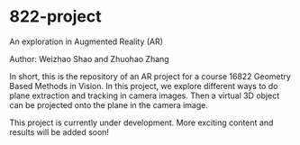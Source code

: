 # 822-project
An exploration in Augmented Reality (AR) 

Author: Weizhao Shao and Zhuohao Zhang
 
In short, this is the repository of an AR project for a course 16822 Geometry Based Methods in Vision. In this project, we explore different ways to do plane extraction and tracking in camera images. Then a virtual 3D object can be projected onto the plane in the camera image. 

This project is currently under development. More exciting content and results will be added soon! 
